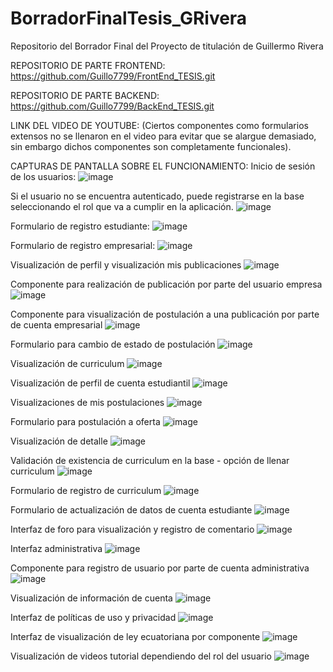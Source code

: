 # BorradorFinalTesis_GRivera
Repositorio del Borrador Final del Proyecto de titulación de Guillermo Rivera

REPOSITORIO DE PARTE FRONTEND: 
https://github.com/Guillo7799/FrontEnd_TESIS.git

REPOSITORIO DE PARTE BACKEND:
https://github.com/Guillo7799/BackEnd_TESIS.git

LINK DEL VIDEO DE YOUTUBE: (Ciertos componentes como formularios extensos no se llenaron en el video para evitar que se alargue demasiado, sin embargo dichos componentes son completamente funcionales).


CAPTURAS DE PANTALLA SOBRE EL FUNCIONAMIENTO:
Inicio de sesión de los usuarios:
![image](https://user-images.githubusercontent.com/66130599/131433929-84f91476-ab44-4508-96e2-28ff2f293457.png)

Si el usuario no se encuentra autenticado, puede registrarse en la base seleccionando el rol que va a cumplir en la aplicación.
![image](https://user-images.githubusercontent.com/66130599/131434094-dc94183d-01c4-4b6c-bd8f-c3562471c39d.png)

Formulario de registro estudiante:
![image](https://user-images.githubusercontent.com/66130599/131434307-cb168eaf-6c9f-464c-809b-4674ddd7db85.png)

Formulario de registro empresarial:
![image](https://user-images.githubusercontent.com/66130599/131434334-cdc33982-52f8-4e38-aacb-1fee50380fee.png)

Visualización de perfil y visualización mis publicaciones
![image](https://user-images.githubusercontent.com/66130599/131434461-ef431266-a3c8-48ab-9600-6aa49a3a7e96.png)

Componente para realización de publicación por parte del usuario empresa
![image](https://user-images.githubusercontent.com/66130599/131434892-0ca20cb6-e49f-4593-a62a-cac96759d95d.png)

Componente para visualización de postulación a una publicación por parte de cuenta empresarial
![image](https://user-images.githubusercontent.com/66130599/131435212-dc2dfb85-3fc1-4f6b-94ee-9481a5bc92e4.png)

Formulario para cambio de estado de postulación
![image](https://user-images.githubusercontent.com/66130599/131435368-9f694759-4882-4d4e-b608-9861efccdde8.png)

Visualización de curriculum 
![image](https://user-images.githubusercontent.com/66130599/131435428-3afa7298-53c5-47c1-a1cc-eec034503d78.png)

Visualización de perfil de cuenta estudiantil
![image](https://user-images.githubusercontent.com/66130599/131435651-2cb2fdd9-63c2-48eb-a57c-60f82885581d.png)

Visualizaciones de mis postulaciones 
![image](https://user-images.githubusercontent.com/66130599/131435719-5e6366eb-904d-479d-bdf6-8fb6722bb300.png)

Formulario para postulación a oferta
![image](https://user-images.githubusercontent.com/66130599/131435900-f8fbcfc4-564f-4026-959c-7350ef704bda.png)

Visualización de detalle 
![image](https://user-images.githubusercontent.com/66130599/131435964-fa8104ba-5d68-488c-899c-307b84229066.png)

Validación de existencia de curriculum en la base - opción de llenar curriculum
![image](https://user-images.githubusercontent.com/66130599/131436079-0aeafdf8-07bf-43b1-a4a5-2213f7e946a6.png)

Formulario de registro de curriculum
![image](https://user-images.githubusercontent.com/66130599/131436112-34b08cce-eecd-40a7-85f1-4fd5b4634e67.png)

Formulario de actualización de datos de cuenta estudiante
![image](https://user-images.githubusercontent.com/66130599/131436161-2c497252-08c5-4c29-947a-01a666913394.png)

Interfaz de foro para visualización y registro de comentario
![image](https://user-images.githubusercontent.com/66130599/131436217-5bc6bebc-3ab2-49fa-81be-9c3eb35184bb.png)

Interfaz administrativa
![image](https://user-images.githubusercontent.com/66130599/131436530-a76f1fc3-4107-4787-8aee-e57166f61e07.png)

Componente para registro de usuario por parte de cuenta administrativa
![image](https://user-images.githubusercontent.com/66130599/131436676-5f933e95-16ec-44fb-8e8f-f3885cb60936.png)

Visualización de información de cuenta
![image](https://user-images.githubusercontent.com/66130599/131436825-f0210768-b1e3-48fd-87b4-b7cf8f3320b5.png)

Interfaz de políticas de uso y privacidad
![image](https://user-images.githubusercontent.com/66130599/131436956-c2e59dc9-1b98-4518-bef6-8ca66c6cddea.png)

Interfaz de visualización de ley ecuatoriana por componente
![image](https://user-images.githubusercontent.com/66130599/131437011-7d37e002-09f9-45bf-b548-7ca9e2bd7d58.png)

Visualización de videos tutorial dependiendo del rol del usuario
![image](https://user-images.githubusercontent.com/66130599/131437128-652b2bea-6d08-45b1-976b-6a44c234b6a0.png)

